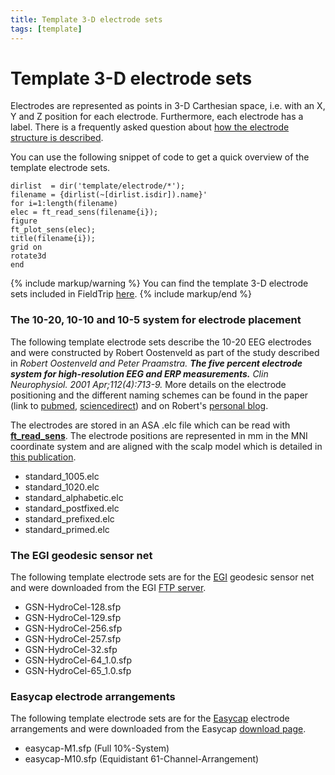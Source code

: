 ```yaml
---
title: Template 3-D electrode sets
tags: [template]
---
```


# Template 3-D electrode sets

Electrodes are represented as points in 3-D Carthesian space, i.e. with an X, Y and Z position for each electrode. Furthermore, each electrode has a label. There is a frequently asked question about [how the electrode structure is described](/faq/how_are_electrodes_magnetometers_or_gradiometers_described).

You can use the following snippet of code to get a quick overview of the template electrode sets.

    dirlist  = dir('template/electrode/*');
    filename = {dirlist(~[dirlist.isdir]).name}'
    for i=1:length(filename)
    elec = ft_read_sens(filename{i});
    figure
    ft_plot_sens(elec);
    title(filename{i});
    grid on
    rotate3d
    end

{% include markup/warning %}
You can find the template 3-D electrode sets included in FieldTrip [here](https://github.com/fieldtrip/fieldtrip/tree/master/template/electrode).
{% include markup/end %}

### The 10-20, 10-10 and 10-5 system for electrode placement

The following template electrode sets describe the 10-20 EEG electrodes and were constructed by Robert Oostenveld as part of the study described in _Robert Oostenveld and Peter Praamstra. **The five percent electrode system for high-resolution EEG and ERP measurements.** Clin Neurophysiol. 2001 Apr;112(4):713-9._ More details on the electrode positioning and the different naming schemes can be found in the paper (link to [pubmed](http://www.ncbi.nlm.nih.gov/pubmed/11275545), [sciencedirect](http://www.sciencedirect.com/science/article/pii/S1388245700005277)) and on Robert's [personal blog](http://robertoostenveld.nl/?p=5).

The electrodes are stored in an ASA .elc file which can be read with **[ft_read_sens](https://github.com/fieldtrip/fieldtrip/blob/release/fileio/ft_read_sens.m)**. The electrode positions are represented in mm in the MNI coordinate system and are aligned with the scalp model which is detailed in [this publication](http://www.ncbi.nlm.nih.gov/pubmed/12842715).

- standard_1005.elc
- standard_1020.elc
- standard_alphabetic.elc
- standard_postfixed.elc
- standard_prefixed.elc
- standard_primed.elc

### The EGI geodesic sensor net

The following template electrode sets are for the [EGI](http://www.egi.com) geodesic sensor net and were downloaded from the EGI [FTP server](ftp://www.egi.com/).

- GSN-HydroCel-128.sfp
- GSN-HydroCel-129.sfp
- GSN-HydroCel-256.sfp
- GSN-HydroCel-257.sfp
- GSN-HydroCel-32.sfp
- GSN-HydroCel-64_1.0.sfp
- GSN-HydroCel-65_1.0.sfp

### Easycap electrode arrangements

The following template electrode sets are for the [Easycap](http://www.easycap.de/easycap/e/products/products.htm) electrode arrangements and were downloaded from the Easycap [download page](http://www.easycap.de/easycap/e/downloads/electrode_sites_coordinates.htm).

- easycap-M1.sfp (Full 10%-System)
- easycap-M10.sfp (Equidistant 61-Channel-Arrangement)
